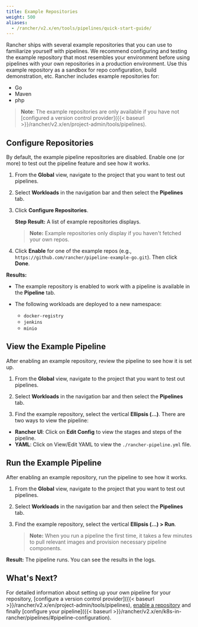```yaml
---
title: Example Repositories
weight: 500
aliases:
  - /rancher/v2.x/en/tools/pipelines/quick-start-guide/
---
```


Rancher ships with several example repositories that you can use to familiarize yourself with pipelines.  We recommend configuring and testing the example repository that most resembles your environment before using pipelines with your own repositories in a production environment. Use this example repository as a sandbox for repo configuration, build demonstration, etc. Rancher includes example repositories for:

- Go
- Maven
- php

> **Note**: The example repositories are only available if you have not [configured a version control provider]({{< baseurl >}}/rancher/v2.x/en/project-admin/tools/pipelines).

## Configure Repositories

By default, the example pipeline repositories are disabled. Enable one (or more) to test out the pipeline feature and see how it works.

1. From the **Global** view, navigate to the project that you want to test out pipelines.

1. Select **Workloads** in the navigation bar and then select the **Pipelines** tab.

1. Click **Configure Repositories**.

    **Step Result:** A list of example repositories displays.

    >**Note:** Example repositories only display if you haven't fetched your own repos.

1. Click **Enable** for one of the example repos (e.g., `https://github.com/rancher/pipeline-example-go.git`). Then click **Done**.

**Results:**

- The example repository is enabled to work with a pipeline is available in the **Pipeline** tab.

- The following workloads are deployed to a new namespace:

    - `docker-registry`
    - `jenkins`
    - `minio`

## View the Example Pipeline

After enabling an example repository, review the pipeline to see how it is set up.

1. From the **Global** view, navigate to the project that you want to test out pipelines.

1. Select **Workloads** in the navigation bar and then select the **Pipelines** tab.

1. Find the example repository, select the vertical **Ellipsis (...)**. There are two ways to view the pipeline:
  * **Rancher UI**: Click on **Edit Config** to view the stages and steps of the pipeline.
  * **YAML**: Click on View/Edit YAML to view the `./rancher-pipeline.yml` file.

## Run the Example Pipeline

After enabling an example repository, run the pipeline to see how it works.

1. From the **Global** view, navigate to the project that you want to test out pipelines.

1. Select **Workloads** in the navigation bar and then select the **Pipelines** tab.

1. Find the example repository, select the vertical **Ellipsis (...) > Run**.

    >**Note:** When you run a pipeline the first time, it takes a few minutes to pull relevant images and provision necessary pipeline components.

**Result:** The pipeline runs. You can see the results in the logs.

## What's Next?

For detailed information about setting up your own pipeline for your repository, [configure a version control provider]({{< baseurl >}}/rancher/v2.x/en/project-admin/tools/pipelines), [enable a repository](#configure-repositories) and finally [configure your pipeline]({{< baseurl >}}/rancher/v2.x/en/k8s-in-rancher/pipelines/#pipeline-configuration).
